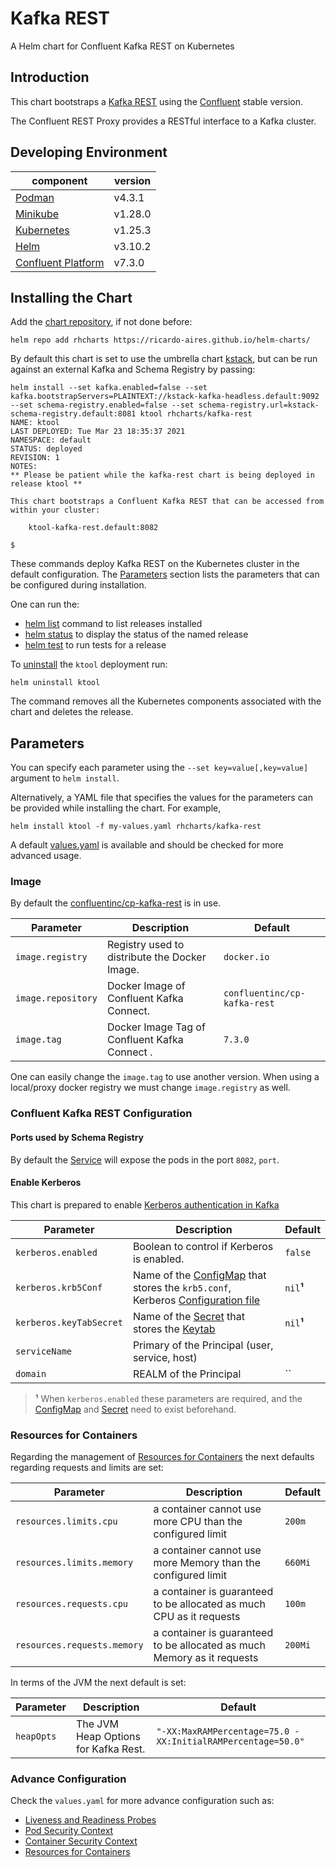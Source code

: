 # Kafka REST

A Helm chart for Confluent Kafka REST on Kubernetes

## Introduction

This chart bootstraps a [Kafka REST](https://docs.confluent.io/platform/current/kafka-rest/production-deployment/rest-proxy/index.html) using the [Confluent](https://docs.confluent.io/platform/current/connect/index.html) stable version.

The Confluent REST Proxy provides a RESTful interface to a Kafka cluster.

## Developing Environment

| component                                                                      | version |
| ------------------------------------------------------------------------------ | ------- |
| [Podman](https://docs.podman.io/en/latest/)                                    | v4.3.1  |
| [Minikube](https://minikube.sigs.k8s.io/docs/)                                 | v1.28.0 |
| [Kubernetes](https://kubernetes.io)                                            | v1.25.3 |
| [Helm](https://helm.sh)                                                        | v3.10.2 |
| [Confluent Platform](https://docs.confluent.io/platform/current/overview.html) | v7.3.0  |

## Installing the Chart

Add the [chart repository](https://helm.sh/docs/helm/helm_repo_add/), if not done before:

```shell
helm repo add rhcharts https://ricardo-aires.github.io/helm-charts/
```

By default this chart is set to use the umbrella chart [kstack](https://github.com/ricardo-aires/helm-charts/charts/kstack), but can be run against an external Kafka and Schema Registry by passing:

```console
helm install --set kafka.enabled=false --set kafka.bootstrapServers=PLAINTEXT://kstack-kafka-headless.default:9092 --set schema-registry.enabled=false --set schema-registry.url=kstack-schema-registry.default:8081 ktool rhcharts/kafka-rest
NAME: ktool
LAST DEPLOYED: Tue Mar 23 18:35:37 2021
NAMESPACE: default
STATUS: deployed
REVISION: 1
NOTES:
** Please be patient while the kafka-rest chart is being deployed in release ktool **

This chart bootstraps a Confluent Kafka REST that can be accessed from within your cluster:

    ktool-kafka-rest.default:8082

$
```

These commands deploy Kafka REST on the Kubernetes cluster in the default configuration. The [Parameters](#parameters) section lists the parameters that can be configured during installation.

One can run the:

- [helm list](https://helm.sh/docs/helm/helm_list/) command to list releases installed
- [helm status](https://helm.sh/docs/helm/helm_status/) to display the status of the named release
- [helm test](https://helm.sh/docs/helm/helm_test/) to run tests for a release

To [uninstall](https://helm.sh/docs/helm/helm_uninstall/) the `ktool` deployment run:

```console
helm uninstall ktool
```

The command removes all the Kubernetes components associated with the chart and deletes the release.

## Parameters

You can specify each parameter using the `--set key=value[,key=value]` argument to `helm install`.

Alternatively, a YAML file that specifies the values for the parameters can be provided while installing the chart. For example,

```console
helm install ktool -f my-values.yaml rhcharts/kafka-rest
```

A default [values.yaml](./values.yaml) is available and should be checked for more advanced usage.

### Image

By default the [confluentinc/cp-kafka-rest](https://hub.docker.com/r/confluentinc/cp-kafka-rest) is in use.

| Parameter          | Description                                    | Default                      |
| ------------------ | ---------------------------------------------- | ---------------------------- |
| `image.registry`   | Registry used to distribute the Docker Image.  | `docker.io`                  |
| `image.repository` | Docker Image of Confluent Kafka Connect.       | `confluentinc/cp-kafka-rest` |
| `image.tag`        | Docker Image Tag of Confluent Kafka Connect .  | `7.3.0`                      |

One can easily change the `image.tag` to use another version. When using a local/proxy docker registry we must change `image.registry` as well.

### Confluent Kafka REST Configuration

#### Ports used by Schema Registry

By default the [Service](https://kubernetes.io/docs/concepts/services-networking/service/#headless-services) will expose the pods in the port `8082`, `port`.

#### Enable Kerberos

This chart is prepared to enable [Kerberos authentication in Kafka](https://docs.confluent.io/platform/current/kafka/authentication_sasl/authentication_sasl_gssapi.html#brokers)

| Parameter | Description | Default |
|---|---|---|
| `kerberos.enabled` | Boolean to control if Kerberos is enabled. | `false` |
| `kerberos.krb5Conf` | Name of the [ConfigMap](https://kubernetes.io/docs/concepts/configuration/configmap/) that stores the `krb5.conf`, Kerberos [Configuration file](https://web.mit.edu/kerberos/krb5-1.12/doc/admin/conf_files/krb5_conf.html) | `nil`**¹** |
| `kerberos.keyTabSecret` | Name of the [Secret](https://kubernetes.io/docs/concepts/configuration/secret/) that stores the [Keytab](https://web.mit.edu/kerberos/krb5-1.19/doc/basic/keytab_def.html) | `nil`**¹** |
| `serviceName` | Primary of the Principal (user, service, host) | |
| `domain` | REALM of the Principal | `` |

> **¹** When `kerberos.enabled` these parameters are required, and the [ConfigMap](https://kubernetes.io/docs/concepts/configuration/configmap/) and [Secret](https://kubernetes.io/docs/concepts/configuration/secret/) need to exist beforehand.

### Resources for Containers

Regarding the management of [Resources for Containers](https://kubernetes.io/docs/concepts/configuration/manage-resources-containers/) the next defaults regarding requests and limits are set:

| Parameter                   | Description                                                             | Default  |
| --------------------------- | ----------------------------------------------------------------------- | -------- |
| `resources.limits.cpu`      | a container cannot use more CPU than the configured limit               | `200m`   |
| `resources.limits.memory`   | a container cannot use more Memory than the configured limit            | `660Mi`  |
| `resources.requests.cpu`    | a container is guaranteed to be allocated as much CPU as it requests    | `100m`   |
| `resources.requests.memory` | a container is guaranteed to be allocated as much Memory as it requests | `200Mi`  |

In terms of the JVM the next default is set:

| Parameter  | Description                            | Default                                                     |
| ---------- | -------------------------------------- | ----------------------------------------------------------- |
| `heapOpts` | The JVM Heap Options for Kafka Rest.   | `"-XX:MaxRAMPercentage=75.0 -XX:InitialRAMPercentage=50.0"` |

### Advance Configuration

Check the `values.yaml` for more advance configuration such as:

- [Liveness and Readiness Probes](https://kubernetes.io/docs/tasks/configure-pod-container/configure-liveness-readiness-startup-probes/#configure-probes)
- [Pod Security Context](https://kubernetes.io/docs/tasks/configure-pod-container/security-context/#set-the-security-context-for-a-pod)
- [Container Security Context](https://kubernetes.io/docs/tasks/configure-pod-container/security-context/#set-the-security-context-for-a-container)
- [Resources for Containers](https://kubernetes.io/docs/concepts/configuration/manage-resources-containers/)
